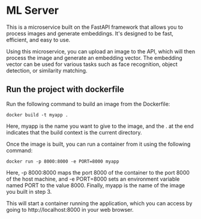 # ML Server

This is a microservice built on the FastAPI framework that allows you to process images and generate embeddings. It's designed to be fast, efficient, and easy to use.

Using this microservice, you can upload an image to the API, which will then process the image and generate an embedding vector. The embedding vector can be used for various tasks such as face recognition, object detection, or similarity matching.

## Run the project with dockerfile

Run the following command to build an image from the Dockerfile:

`docker build -t myapp .`

Here, myapp is the name you want to give to the image, and the . at the end indicates that the build context is the current directory.

Once the image is built, you can run a container from it using the following command:

`docker run -p 8000:8000 -e PORT=8000 myapp`

Here, -p 8000:8000 maps the port 8000 of the container to the port 8000 of the host machine, and -e PORT=8000 sets an environment variable named PORT to the value 8000. Finally, myapp is the name of the image you built in step 3.

This will start a container running the application, which you can access by going to http://localhost:8000 in your web browser.
